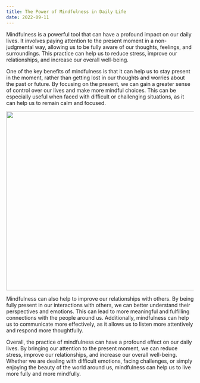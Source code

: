 ```yaml
---
title: The Power of Mindfulness in Daily Life
date: 2022-09-11
---
```


<script>
import Image from '$lib/Image.svelte'
</script>

Mindfulness is a powerful tool that can have a profound impact on our daily lives. It involves paying attention to the present moment in a non-judgmental way, allowing us to be fully aware of our thoughts, feelings, and surroundings. This practice can help us to reduce stress, improve our relationships, and increase our overall well-being.

One of the key benefits of mindfulness is that it can help us to stay present in the moment, rather than getting lost in our thoughts and worries about the past or future. By focusing on the present, we can gain a greater sense of control over our lives and make more mindful choices. This can be especially useful when faced with difficult or challenging situations, as it can help us to remain calm and focused.

<Image src="/img/present-v5-720x.webp" srcset="/img/present-v5-1440x.webp 2x" width="720" height="480" caption="Attention to the present moment." />

Mindfulness can also help to improve our relationships with others. By being fully present in our interactions with others, we can better understand their perspectives and emotions. This can lead to more meaningful and fulfilling connections with the people around us. Additionally, mindfulness can help us to communicate more effectively, as it allows us to listen more attentively and respond more thoughtfully.

Overall, the practice of mindfulness can have a profound effect on our daily lives. By bringing our attention to the present moment, we can reduce stress, improve our relationships, and increase our overall well-being. Whether we are dealing with difficult emotions, facing challenges, or simply enjoying the beauty of the world around us, mindfulness can help us to live more fully and more mindfully.
